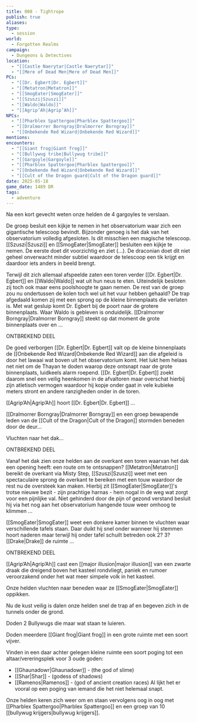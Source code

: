 ```yaml
---
title: 008 - Tightrope
publish: true
aliases: 
type:
  - session
world:
  - Forgotten Realms
campaign:
  - Dungeons & Detectives
location:
  - "[[Castle Naerytar|Castle Naerytar]]"
  - "[[Mere of Dead Men|Mere of Dead Men]]"
PCs:
  - "[[Dr. Egbert|Dr. Egbert]]"
  - "[[Metatron|Metatron]]"
  - "[[SmogEater|SmogEater]]"
  - "[[Szuszi|Szuszi]]"
  - "[[Waldo|Waldo]]"
  - "[[Agrip’Ah|Agrip’Ah]]"
NPCs:
  - "[[Pharblex Spattergoo|Pharblex Spattergoo]]"
  - "[[Dralmorrer Borngray|Dralmorrer Borngray]]"
  - "[[Onbekende Red Wizard|Onbekende Red Wizard]]"
mentions: 
encounters:
  - "[[Giant frog|Giant frog]]"
  - "[[Bullywug tribe|Bullywug tribe]]"
  - "[[Gargoyle|Gargoyle]]"
  - "[[Pharblex Spattergoo|Pharblex Spattergoo]]"
  - "[[Onbekende Red Wizard|Onbekende Red Wizard]]"
  - "[[Cult of the Dragon guard|Cult of the Dragon guard]]"
date: 2025-05-18
game_date: 1489 DR
tags:
  - adventure
---
```


Na een kort gevecht weten onze helden de 4 gargoyles te verslaan. 

De groep besluit een kijkje te nemen in het observatorium waar zich een gigantische telescoop bevindt. Bijzonder genoeg is het dak van het observatorium volledig afgesloten. Is dit misschien een magische telescoop. [[Szuszi|Szuszi]] en [[SmogEater|SmogEater]] besluiten een kijkje te nemen. De eerste doet dit voorzichtig en ziet (...). De draconian doet dit niet geheel onverwacht minder subtiel waardoor de telescoop een tik krijgt en daardoor iets anders in beeld brengt. 
 
Terwijl dit zich allemaal afspeelde zaten een toren verder [[Dr. Egbert|Dr. Egbert]] en [[Waldo|Waldo]] wat uit hun neus te eten. Uiteindelijk besloten zij toch ook maar eens poolshoogte te gaan nemen. De rest van de groep zou nu ondertussen de kolen toch wel uit het vuur hebben gehaald? De trap afgedaald komen zij met een sprong op de kleine binnenplaats die verlaten is. Met wat gesluip komt Dr. Egbert bij de poort naar de grotere binnenplaats. Waar Waldo is gebleven is onduidelijk. [[Dralmorrer Borngray|Dralmorrer Borngray]] steekt op dat moment de grote binnenplaats over en ...

ONTBREKEND DEEL

De goed verborgen [[Dr. Egbert|Dr. Egbert]] valt op de kleine binnenplaats de [[Onbekende Red Wizard|Onbekende Red Wizard]] aan die afgeleid is door het lawaai wat boven uit het observatorium komt. Het lukt hem helaas net niet om de Thayan te doden waarop deze ontsnapt naar de grote binnenplaats, luidkeels alarm roepend. [[Dr. Egbert|Dr. Egbert]] zoekt daarom snel een veilig heenkomen in de afvaltoren maar overschat hierbij zijn atletisch vermogen waardoor hij kopje onder gaat in vele kubieke meters stront en andere ranzigheden onder in de toren.

[[Agrip’Ah|Agrip’Ah]]  hoort [[Dr. Egbert|Dr. Egbert]] ...

[[Dralmorrer Borngray|Dralmorrer Borngray]] en een groep bewapende leden van de [[Cult of the Dragon|Cult of the Dragon]] stormden beneden door de deur...

Vluchten naar het dak...

ONTBREKEND DEEL

Vanaf het dak zien onze helden aan de overkant een toren waarvan het dak een opening heeft: een route om te ontsnappen? [[Metatron|Metatron]] bereikt de overkant via Misty Step, [[Szuszi|Szuszi]] weet met een spectaculaire sprong de overkant te bereiken met een touw waardoor de rest nu de oversteek kan maken. Hierbij zit [[SmogEater|SmogEater]]'s trotse nieuwe bezit - zijn prachtige harnas - hem nogal in de weg wat zorgt voor een pijnlijke val. Niet gehinderd door de pijn of gezond verstand besluit hij via het nog aan het observatorium hangende touw weer omhoog te klimmen ...

[[SmogEater|SmogEater]] weet een donkere kamer binnen te vluchten waar verschillende tafels staan. Daar duikt hij snel onder wanneer hij stemmen hoort naderen maar terwijl hij onder tafel schuilt betreden ook 2? 3? [[Drake|Drake]] de ruimte ...

ONTBREKEND DEEL

[[Agrip’Ah|Agrip’Ah]] cast een [[major illusion|major illusion]] van een zwarte draak die dreigend boven het kasteel rondvliegt, paniek en rumoer veroorzakend onder het wat meer simpele volk in het kasteel.

Onze helden vluchten naar beneden waar ze [[SmogEater|SmogEater]] oppikken. 

Nu de kust veilig is dalen onze helden snel de trap af en begeven zich in de tunnels onder de grond.

Doden 2 Bullywugs die maar wat staan te luieren.

Doden meerdere  [[Giant frog|Giant frog]] in een grote ruimte met een soort vijver.

Vinden in een daar achter gelegen kleine ruimte een soort poging tot een altaar/vereringsplek voor 3 oude goden:
- [[Ghaunadowr|Ghaunadowr]] - (the god of slime)
- [[Shar|Shar]] - (godess of shadows)
- [[Ramenos|Ramenos]] - (god of ancient creation races)
Al lijkt het er vooral op een poging van iemand die het niet helemaal snapt.

Onze helden keren zich weer om en staan vervolgens oog in oog met [[Pharblex Spattergoo|Pharblex Spattergoo]] en een groep van 10 [[bullywug krijgers|bullywug krijgers]].

